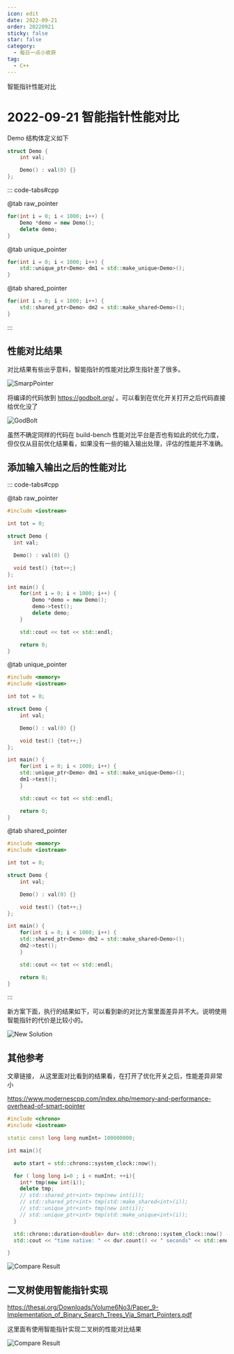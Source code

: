 ```yaml
---
icon: edit
date: 2022-09-21
order: 20220921
sticky: false
star: false
category:
  - 每日一点小收获
tag:
  - C++
---
```


智能指针性能对比

<!-- more -->

# 2022-09-21 智能指针性能对比

Demo 结构体定义如下

```cpp
struct Demo {
    int val;

    Demo() : val(0) {}
};
```

::: code-tabs#cpp

@tab raw_pointer

```cpp
for(int i = 0; i < 1000; i++) {
    Demo *demo = new Demo();
    delete demo;
}
```

@tab unique_pointer

```cpp
for(int i = 0; i < 1000; i++) {
    std::unique_ptr<Demo> dm1 = std::make_unique<Demo>();
}
```

@tab shared_pointer

```cpp
for(int i = 0; i < 1000; i++) {
    std::shared_ptr<Demo> dm2 = std::make_shared<Demo>();
}
```

:::

## 性能对比结果

对比结果有些出乎意料，智能指针的性能对比原生指针差了很多。

![SmarpPointer](/2022/09/smart_pointer_compare_20220921220927.png)

将编译的代码放到 https://godbolt.org/ 。可以看到在优化开关打开之后代码直接给优化没了

![GodBolt](/2022/09/smart_pointer_new_compare_20220921223148.png)

虽然不确定同样的代码在 build-bench 性能对比平台是否也有如此的优化力度，但仅仅从目前优化结果看，如果没有一些的输入输出处理，评估的性能并不准确。

## 添加输入输出之后的性能对比

::: code-tabs#cpp

@tab raw_pointer

```cpp
#include <iostream>

int tot = 0;

struct Demo {
  int val;

  Demo() : val(0) {}

  void test() {tot++;}
};

int main() {
    for(int i = 0; i < 1000; i++) {
        Demo *demo = new Demo();
        demo->test();
        delete demo;
    }

    std::cout << tot << std::endl;

    return 0;
}

```

@tab unique_pointer

```cpp
#include <memory>
#include <iostream>

int tot = 0;

struct Demo {
    int val;

    Demo() : val(0) {}

    void test() {tot++;}
};

int main() {
    for(int i = 0; i < 1000; i++) {
    std::unique_ptr<Demo> dm1 = std::make_unique<Demo>();
    dm1->test();
    }

    std::cout << tot << std::endl;

    return 0;
}

```

@tab shared_pointer

```cpp
#include <memory>
#include <iostream>

int tot = 0;

struct Demo {
    int val;

    Demo() : val(0) {}

    void test() {tot++;}
};

int main() {
    for(int i = 0; i < 1000; i++) {
    std::shared_ptr<Demo> dm2 = std::make_shared<Demo>();
    dm2->test();
    }

    std::cout << tot << std::endl;

    return 0;
}

```

:::

新方案下面，执行的结果如下，可以看到新的对比方案里面差异并不大。说明使用智能指针的代价是比较小的。

![New Solution](/2022/09/new_smart_pointer_20220921223626.png)

## 其他参考

文章链接， 从这里面对比看到的结果看，在打开了优化开关之后，性能差异非常小

https://www.modernescpp.com/index.php/memory-and-performance-overhead-of-smart-pointer

```cpp
#include <chrono>
#include <iostream>

static const long long numInt= 100000000;

int main(){

  auto start = std::chrono::system_clock::now();

  for ( long long i=0 ; i < numInt; ++i){
    int* tmp(new int(i));
    delete tmp;
    // std::shared_ptr<int> tmp(new int(i));
    // std::shared_ptr<int> tmp(std::make_shared<int>(i));
    // std::unique_ptr<int> tmp(new int(i));
    // std::unique_ptr<int> tmp(std::make_unique<int>(i));
  }

  std::chrono::duration<double> dur= std::chrono::system_clock::now() - start;
  std::cout << "time native: " << dur.count() << " seconds" << std::endl;

}
```

![Compare Result](/2022/09/20220921_comparisonEng.png)

## 二叉树使用智能指针实现

https://thesai.org/Downloads/Volume6No3/Paper_9-Implementation_of_Binary_Search_Trees_Via_Smart_Pointers.pdf

这里面有使用智能指针实现二叉树的性能对比结果

![Compare Result](/2022/09/binary_tree_20220921224831.png)
